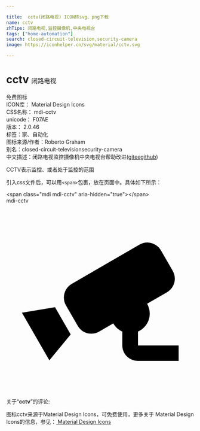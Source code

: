 ```yaml
---

title:  cctv(闭路电视) ICON转svg、png下载
name: cctv
zhTips: 闭路电视,监控摄像机,中央电视台
tags: ["home-automation"]
search: closed-circuit-television,security-camera
image: https://iconhelper.cn/svg/material/cctv.svg

---
```


# cctv  <small style="font-size: 60%;font-weight: 100">闭路电视</small>


<div class="detail-page">
<p>
<span><span class="badge-success badge">免费图标</span> </span>
<br/>
<span>
ICON库：
<span class="badge-secondary badge">Material Design Icons</span> 
</span>
<br/>
<span>
CSS名称：
<span class="badge-secondary badge">mdi-cctv</span> 
</span>
<br/>
<span>
unicode：
<span class="badge-secondary badge">F07AE</span> 
<copy-btn content='F07AE' btn-title=""></copy-btn>
<copy-btn :content='String.fromCodePoint(parseInt("F07AE", 16))' btn-title="复制U"></copy-btn>
</span>
<br/>
<span>
版本：
<span class="badge-secondary badge">2.0.46</span> 
</span><br/><span>标签：<span class="badge-light badge"><router-link to="/tags/home-automation.html">家、自动化</router-link></span></span>
<br/>
<span>图标来源/作者：<span class="badge-light badge">Roberto Graham</span></span> 
<br/>
<span>别名：<span class="badge-light badge">closed-circuit-television</span><span class="badge-light badge">security-camera</span></span><br/><span class="zh-detail">中文描述：<span class="badge-primary badge">闭路电视</span><span class="badge-primary badge">监控摄像机</span><span class="badge-primary badge">中央电视台</span><span class="help-link"><span>帮助改进</span>(<a href="https://gitee.com/liuwave/icon-helper/edit/master/json/material/cctv.json" target="_blank" rel="noopener noreferrer">gitee</a><a href="https://github.com/liuwave/icon-helper/edit/master/json/material/cctv.json" target="_blank" rel="noopener noreferrer">github</a></span>)</span><br/>
</p>
</div><div class="description description alert alert-light">CCTV表示监控、或者处于监控的范围</div>
<div class="alert alert-dark">
  <i class="mdi mdi-cctv mdi-48px"></i>
  <i class="mdi mdi-cctv mdi-36px"></i>
  <i class="mdi mdi-cctv mdi-24px"></i>
  <i class="mdi mdi-cctv mdi-18px"></i>
</div>
<div>
  <p>引入css文件后，可以用<code>&lt;span&gt;</code>包裹，放在页面中。具体如下所示：    
  </p>
  <div class="alert alert-primary" style="font-size: 14px">
    &lt;span class="mdi mdi-cctv" aria-hidden="true"&gt;&lt;/span&gt;
    <copy-btn content='<span class="mdi mdi-cctv" aria-hidden="true"></span>'></copy-btn>
  </div>
  <div class="alert alert-secondary">
    <i class="mdi mdi-cctv"
    style="font-size: 24px"
    aria-hidden="true"></i> mdi-cctv
    <copy-btn content="mdi-cctv" btn-title="复制图标名称"></copy-btn>
  </div>
</div>
<div id="svg" class="svg-wrap">
<svg xmlns="http://www.w3.org/2000/svg" viewBox="0 0 24 24"><path d="M18.15,4.94C17.77,4.91 17.37,5 17,5.2L8.35,10.2C7.39,10.76 7.07,12 7.62,12.94L9.12,15.53C9.67,16.5 10.89,16.82 11.85,16.27L13.65,15.23C13.92,15.69 14.32,16.06 14.81,16.27V18.04C14.81,19.13 15.7,20 16.81,20H22V18.04H16.81V16.27C17.72,15.87 18.31,14.97 18.31,14C18.31,13.54 18.19,13.11 17.97,12.73L20.5,11.27C21.47,10.71 21.8,9.5 21.24,8.53L19.74,5.94C19.4,5.34 18.79,5 18.15,4.94M6.22,13.17L2,13.87L2.75,15.17L4.75,18.63L5.5,19.93L8.22,16.63L6.22,13.17Z" /></svg>
</div>
<detail full-name='mdi-cctv'></detail>
<div class="icon-detail__container">
<p>关于“<b>cctv</b>”的评论:</p>
</div>
<Vssue title="关于“cctv”的评论" />    
<div><p>图标cctv来源于Material Design Icons，可免费使用，更多关于 Material Design Icons的信息，参见：<a target="_blank" href="https://iconhelper.cn/material.html"> Material Design Icons</a>
</p></div>
